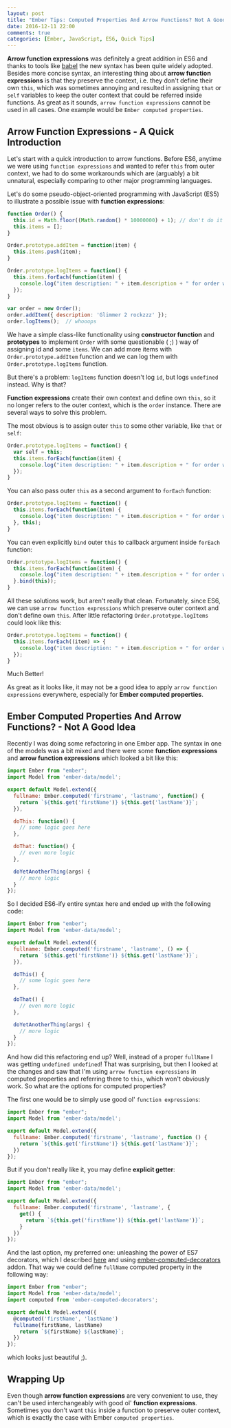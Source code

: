 ```yaml
---
layout: post
title: "Ember Tips: Computed Properties And Arrow Functions? Not A Good Idea"
date: 2016-12-11 22:00
comments: true
categories: [Ember, JavaScript, ES6, Quick Tips]
---
```


<p><strong>Arrow function expressions</strong> was definitely a great addition in ES6 and thanks to tools like <a href="https://babeljs.io" target="_blank">babel</a> the new syntax has been quite widely adopted. Besides more concise syntax, an interesting thing about <strong>arrow function expressions</strong> is that they preserve the context, i.e. they don't define their own <code>this</code>, which was sometimes annoying and resulted in assigning <code>that</code> or <code>self</code> variables to keep the outer context that could be referred inside functions. As great as it sounds, <code>arrow function expressions</code> cannot be used in all cases. One example would be <code>Ember computed properties</code>.</p>

<!--more-->

<h2>Arrow Function Expressions - A Quick Introduction</h2>

<p>Let's start with a quick introduction to arrow functions. Before ES6, anytime we were using <code>function expressions</code> and wanted to refer <code>this</code> from outer context, we had to do some workarounds which are (arguably) a bit unnatural, especially comparing to other major programming languages.</p>

<p>Let's do some pseudo-object-oriented programming with JavaScript (ES5) to illustrate a possible issue with <strong>function expressions</strong>:</p>

``` js
function Order() {
  this.id = Math.floor((Math.random() * 10000000) + 1); // don't do it in a production code ;)
  this.items = [];
}

Order.prototype.addItem = function(item) {
  this.items.push(item);
}

Order.prototype.logItems = function() {
  this.items.forEach(function(item) {
    console.log("item description: " + item.description + " for order with id: " + this.id);
  });
}

var order = new Order();
order.addItem({ description: 'Glimmer 2 rockzzz' });
order.logItems();  // whooops
```

<p>We have a simple class-like functionality using <strong>constructor function</strong> and <strong>prototypes</strong> to implement <code>Order</code> with some questionable ( ;) ) way of assigning id and some <code>items</code>. We can add more items with <code>Order.prototype.addItem</code> function and we can log them with <code>Order.prototype.logItems</code> function.</p>

<p>But there's a problem: <code>logItems</code> function doesn't log <code>id</code>, but logs <code>undefined</code> instead. Why is that?</p>

<p><strong>Function expressions</strong> create their own context and define own <code>this</code>, so it no longer refers to the outer context, which is the <code>order</code> instance. There are several ways to solve this problem.</p>

<p>The most obvious is to assign outer <code>this</code> to some other variable, like <code>that</code> or <code>self</code>:</p>

``` js
Order.prototype.logItems = function() {
  var self = this;
  this.items.forEach(function(item) {
    console.log("item description: " + item.description + " for order with id: " + self.id);
  });
}
```

<p>You can also pass outer <code>this</code> as a second argument to <code>forEach</code> function:</p>

``` js
Order.prototype.logItems = function() {
  this.items.forEach(function(item) {
    console.log("item description: " + item.description + " for order with id: " + this.id);
  }, this);
}
```

<p>You can even explicitly <code>bind</code> outer <code>this</code> to callback argument inside <code>forEach</code> function:</p>

``` js
Order.prototype.logItems = function() {
  this.items.forEach(function(item) {
    console.log("item description: " + item.description + " for order with id: " + this.id);
  }.bind(this));
}
```

<p>All these solutions work, but aren't really that clean. Fortunately, since ES6, we can use <code>arrow function expressions</code> which preserve outer context and don't define own <code>this</code>. After little refactoring <code>Order.prototype.logItems</code> could look like this:</p>

``` js
Order.prototype.logItems = function() {
  this.items.forEach((item) => {
    console.log("item description: " + item.description + " for order with id: " + this.id);
  });
}
```

<p>Much Better!</p>

<p>As great as it looks like, it may not be a good idea to apply <code>arrow function expressions</code> everywhere, especially for <strong>Ember computed properties</strong>.</p>

<h2>Ember Computed Properties And Arrow Functions? - Not A Good Idea</h2>

<p>Recently I was doing some refactoring in one Ember app. The syntax in one of the models was a bit mixed and there were some <strong>function expressions</strong> and <strong>arrow function expressions</strong> which looked a bit like this:</p>

``` js app/models/user.js
import Ember from "ember";
import Model from 'ember-data/model';

export default Model.extend({
  fullname: Ember.computed('firstname', 'lastname', function() {
    return `${this.get('firstName')} ${this.get('lastName')}`;
  }),

  doThis: function() {
    // some logic goes here
  },

  doThat: function() {
    // even more logic
  },

  doYetAnotherThing(args) {
    // more logic
  }
});
```

<p>So I decided ES6-ify entire syntax here and ended up with the following code:</p>

``` js app/models/user.js
import Ember from "ember";
import Model from 'ember-data/model';

export default Model.extend({
  fullname: Ember.computed('firstname', 'lastname', () => {
    return `${this.get('firstName')} ${this.get('lastName')}`;
  }),

  doThis() {
    // some logic goes here
  },

  doThat() {
    // even more logic
  },

  doYetAnotherThing(args) {
    // more logic
  }
});
```

<p>And how did this refactoring end up? Well, instead of a proper <code>fullName</code> I was getting <code>undefined undefined</code>! That was surprising, but then I looked at the changes and saw that I'm using <code>arrow function expressions</code> in computed properties and referring there to <code>this</code>, which won't obviously work. So what are the options for computed properties?</p>

<p>The first one would be to simply use good ol' <code>function expressions</code>:</p>

``` js app/models/user.js
import Ember from "ember";
import Model from 'ember-data/model';

export default Model.extend({
  fullname: Ember.computed('firstname', 'lastname', function () {
    return `${this.get('firstName')} ${this.get('lastName')}`;
  })
});
```

<p>But if you don't really like it, you may define <strong>explicit getter</strong>:</p>

``` js app/models/user.js
import Ember from "ember";
import Model from 'ember-data/model';

export default Model.extend({
  fullname: Ember.computed('firstname', 'lastname', {
    get() {
      return `${this.get('firstName')} ${this.get('lastName')}`;
    }
  })
});
```

<p>And the last option, my preferred one: unleashing the power of ES7 decorators, which I described <a href="https://karolgalanciak.com/blog/2015/12/02/ember-and-es7-decorators/" target="_blank">here</a> and using <a href="https://github.com/rwjblue/ember-computed-decorators" target="_blank">ember-computed-decorators</a> addon. That way we could define <code>fullName</code> computed property in the following way:</p>

``` js app/models/user.js
import Ember from "ember";
import Model from 'ember-data/model';
import computed from 'ember-computed-decorators';

export default Model.extend({
  @computed('firstName', 'lastName')
  fullname(firstName, lastName)
    return `${firstName} ${lastName}`;
  })
});
```

<p>which looks just beautiful ;).</p>

<h2>Wrapping Up</h2>

<p>Even though <strong>arrow function expressions</strong> are very convenient to use, they can't be used interchangeably with good ol' <strong>function expressions</strong>. Sometimes you don't want <code>this</code> inside a function to preserve outer context, which is exactly the case with Ember <code>computed properties</code>.</p>
